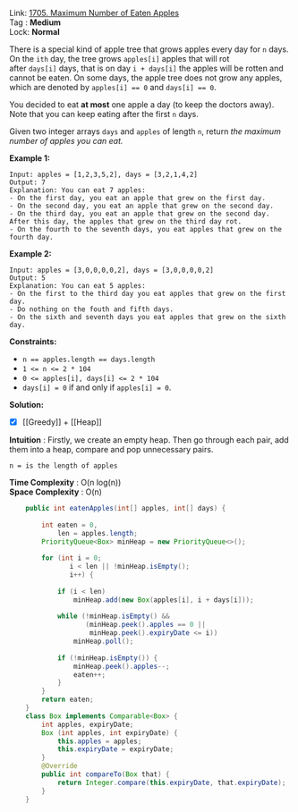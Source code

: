 Link: [1705. Maximum Number of Eaten Apples](https://leetcode.com/problems/maximum-number-of-eaten-apples/) <br>
Tag : **Medium**<br>
Lock: **Normal**

There is a special kind of apple tree that grows apples every day for `n` days. On the `ith` day, the tree grows `apples[i]` apples that will rot after `days[i]` days, that is on day `i + days[i]` the apples will be rotten and cannot be eaten. On some days, the apple tree does not grow any apples, which are denoted by `apples[i] == 0` and `days[i] == 0`.

You decided to eat **at most** one apple a day (to keep the doctors away). Note that you can keep eating after the first `n` days.

Given two integer arrays `days` and `apples` of length `n`, return _the maximum number of apples you can eat._

**Example 1:**
```
Input: apples = [1,2,3,5,2], days = [3,2,1,4,2]
Output: 7
Explanation: You can eat 7 apples:
- On the first day, you eat an apple that grew on the first day.
- On the second day, you eat an apple that grew on the second day.
- On the third day, you eat an apple that grew on the second day. After this day, the apples that grew on the third day rot.
- On the fourth to the seventh days, you eat apples that grew on the fourth day.
```

**Example 2:**
```
Input: apples = [3,0,0,0,0,2], days = [3,0,0,0,0,2]
Output: 5
Explanation: You can eat 5 apples:
- On the first to the third day you eat apples that grew on the first day.
- Do nothing on the fouth and fifth days.
- On the sixth and seventh days you eat apples that grew on the sixth day.
```

**Constraints:**
-   `n == apples.length == days.length`
-   `1 <= n <= 2 * 104`
-   `0 <= apples[i], days[i] <= 2 * 104`
-   `days[i] = 0` if and only if `apples[i] = 0`.

**Solution:**

- [x] [[Greedy]] + [[Heap]]

**Intuition** :
Firstly, we create an empty heap. Then go through each pair, add them into a heap, compare and pop unnecessary pairs.

```
n = is the length of apples
```
**Time Complexity** : O(n log(n))<br>
**Space Complexity** : O(n)

```java
    public int eatenApples(int[] apples, int[] days) {
        
        int eaten = 0,
            len = apples.length;
        PriorityQueue<Box> minHeap = new PriorityQueue<>();
        
        for (int i = 0;
               i < len || !minHeap.isEmpty();
               i++) {
            
            if (i < len)
                minHeap.add(new Box(apples[i], i + days[i]));
            
            while (!minHeap.isEmpty() && 
                   (minHeap.peek().apples == 0 || 
                    minHeap.peek().expiryDate <= i))
                minHeap.poll();
            
            if (!minHeap.isEmpty()) {
                minHeap.peek().apples--;
                eaten++;
            }
        }
        return eaten;
    }
    class Box implements Comparable<Box> {
        int apples, expiryDate;
        Box (int apples, int expiryDate) {
            this.apples = apples;
            this.expiryDate = expiryDate;
        }
        @Override
        public int compareTo(Box that) {
            return Integer.compare(this.expiryDate, that.expiryDate);
        }
    }
```
